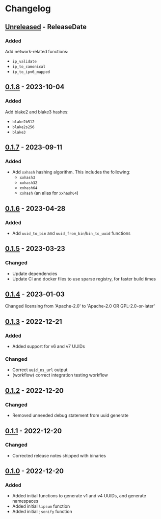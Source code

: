 # Changelog

<!-- next-header -->

## [Unreleased] - ReleaseDate

### Added

Add network-related functions:

- `ip_validate`
- `ip_to_canonical`
- `ip_to_ipv6_mapped`


## [0.1.8] - 2023-10-04

### Added

Add blake2 and blake3 hashes:

- `blake2b512`
- `blake2s256`
- `blake3`

## [0.1.7] - 2023-09-11

### Added

- Add `xxhash` hashing algorithm. This includes the following:
  - `xxhash3`
  - `xxhash32`
  - `xxhash64`
  - `xxhash` (an alias for `xxhash64`)

## [0.1.6] - 2023-04-28

### Added

- Add `uuid_to_bin` and `uuid_from_bin`/`bin_to_uuid` functions


## [0.1.5] - 2023-03-23

### Changed

- Update dependencies
- Update CI and docker files to use sparse registry, for faster build times


## [0.1.4] - 2023-01-03

Changed licensing from 'Apache-2.0' to 'Apache-2.0 OR GPL-2.0-or-later'


## [0.1.3] - 2022-12-21

### Added

- Added support for v6 and v7 UUIDs

### Changed

- Correct `uuid_ns_url` output
- (workflow) correct integration testing workflow


## [0.1.2] - 2022-12-20

### Changed

- Removed unneeded debug statement from uuid generate


## [0.1.1] - 2022-12-20

### Changed

- Corrected release notes shipped with binaries


## [0.1.0] - 2022-12-20

### Added

- Added initial functions to generate v1 and v4 UUIDs, and generate namespaces
- Added initial `lipsum` function
- Added initial `jsonify` function

<!-- next-url -->

[Unreleased]: https://github.com/pluots/udf-suite/compare/v0.1.8...HEAD
[0.1.8]: https://github.com/pluots/udf-suite/compare/v0.1.7...v0.1.8
[0.1.7]: https://github.com/pluots/udf-suite/compare/v0.1.6...v0.1.7
[0.1.6]: https://github.com/pluots/udf-suite/compare/v0.1.5...v0.1.6
[0.1.5]: https://github.com/pluots/udf-suite/compare/v0.1.4...v0.1.5
[0.1.4]: https://github.com/pluots/udf-suite/compare/v0.1.3...v0.1.4
[0.1.3]: https://github.com/pluots/udf-suite/compare/v0.1.2...v0.1.3
[0.1.2]: https://github.com/pluots/udf-suite/compare/v0.1.1...v0.1.2
[0.1.1]: https://github.com/pluots/udf-suite/compare/v0.1.0...v0.1.1
[0.1.0]: https://github.com/pluots/udf-suite/releases/tag/v0.1.0
